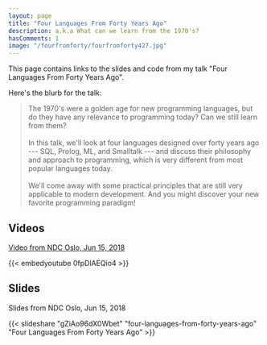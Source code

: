 ```yaml
---
layout: page
title: "Four Languages From Forty Years Ago"
description: a.k.a What can we learn from the 1970's?
hasComments: 1
image: "/fourfromforty/fourfromforty427.jpg"
---
```


This page contains links to the slides and code from my talk "Four Languages From Forty Years Ago".

Here's the blurb for the talk:

> The 1970's were a golden age for new programming languages, but do they have any relevance to programming today? Can we still learn from them?\
> \
> In this talk, we'll look at four languages designed over forty years ago --- SQL, Prolog, ML, and Smalltalk --- and discuss their philosophy and approach to programming, which is very different from most popular languages today.\
> \
> We'll come away with some practical principles that are still very applicable to modern development. And you might discover your new favorite programming paradigm!


## Videos

[Video from NDC Oslo, Jun 15, 2018](https://www.youtube.com/watch?v=0fpDlAEQio4)

{{< embedyoutube 0fpDlAEQio4 >}}

## Slides

Slides from NDC Oslo, Jun 15, 2018

{{< slideshare "gZiAo96dX0Wbet" "four-languages-from-forty-years-ago" "Four Languages From Forty Years Ago" >}}

